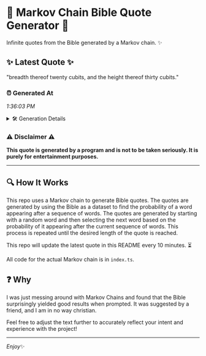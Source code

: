 # 📖 Markov Chain Bible Quote Generator 📖

Infinite quotes from the Bible generated by a Markov chain. ✨

## ✨ Latest Quote ✨
"breadth thereof twenty cubits, and the height thereof thirty cubits."

### ⏰ Generated At
*1:36:03 PM*

<details>
    <summary>🛠️ Generation Details</summary>
    <p>
        <strong>🌱 Seed:</strong> breadth<br>
        <strong>🔄 Iterations:</strong> 9<br>
        <strong>📜 Context History:</strong><br>[ breadth ]: thereof<br>[ breadth, thereof ]: twenty<br>[ breadth, thereof, twenty ]: cubits,<br>[ breadth, thereof, twenty, cubits, ]: and<br>[ breadth, thereof, twenty, cubits,, and ]: the<br>[ breadth, thereof, twenty, cubits,, and, the ]: height<br>[ thereof, twenty, cubits,, and, the, height ]: thereof<br>[ twenty, cubits,, and, the, height, thereof ]: thirty<br>[ cubits,, and, the, height, thereof, thirty ]: cubits.<br>
    </p>
</details>

### ⚠️ Disclaimer ⚠️
**This quote is generated by a program and is not to be taken seriously. It is purely for entertainment purposes.**

---

## 🔍 How It Works

This repo uses a Markov chain to generate Bible quotes. The quotes are generated by using the Bible as a dataset to find the probability of a word appearing after a sequence of words. The quotes are generated by starting with a random word and then selecting the next word based on the probability of it appearing after the current sequence of words. This process is repeated until the desired length of the quote is reached.

This repo will update the latest quote in this README every 10 minutes. ⏳

All code for the actual Markov chain is in `index.ts`.

## ❓ Why

I was just messing around with Markov Chains and found that the Bible surprisingly yielded good results when prompted. 
It was suggested by a friend, and I am in no way christian.

Feel free to adjust the text further to accurately reflect your intent and experience with the project!

---

*Enjoy*✨
